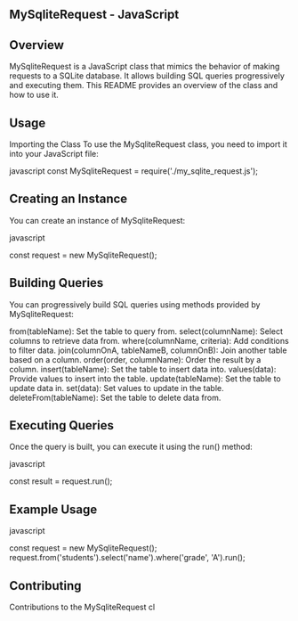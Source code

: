 ## MySqliteRequest - JavaScript
## Overview
MySqliteRequest is a JavaScript class that mimics the behavior of making requests to a SQLite database. It allows building SQL queries progressively and executing them. This README provides an overview of the class and how to use it.

## Usage
Importing the Class
To use the MySqliteRequest class, you need to import it into your JavaScript file:

javascript
const MySqliteRequest = require('./my_sqlite_request.js');
## Creating an Instance
You can create an instance of MySqliteRequest:

javascript

const request = new MySqliteRequest();
## Building Queries
You can progressively build SQL queries using methods provided by MySqliteRequest:

from(tableName): Set the table to query from.
select(columnName): Select columns to retrieve data from.
where(columnName, criteria): Add conditions to filter data.
join(columnOnA, tableNameB, columnOnB): Join another table based on a column.
order(order, columnName): Order the result by a column.
insert(tableName): Set the table to insert data into.
values(data): Provide values to insert into the table.
update(tableName): Set the table to update data in.
set(data): Set values to update in the table.
deleteFrom(tableName): Set the table to delete data from.
## Executing Queries
Once the query is built, you can execute it using the run() method:

javascript

const result = request.run();
## Example Usage
javascript

const request = new MySqliteRequest();
request.from('students').select('name').where('grade', 'A').run();
## Contributing
Contributions to the MySqliteRequest cl